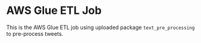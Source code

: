 # AWS Glue ETL Job
This is the AWS Glue ETL job using uploaded package `text_pre_processing` to pre-process tweets.